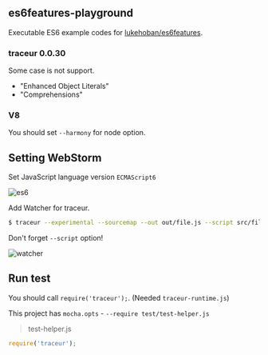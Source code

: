 ## es6features-playground

Executable ES6 example codes for [lukehoban/es6features](https://github.com/lukehoban/es6features "lukehoban/es6features").

### traceur 0.0.30

Some case is not support.

* "Enhanced Object Literals"
* "Comprehensions"

### V8

You should set `--harmony` for node option.

## Setting WebStorm

Set JavaScript language version `ECMAScript6`

![es6](http://monosnap.com/image/AjMQVOEm3wNqx2TvIHZAsFlXBLqo99.png)

Add Watcher for traceur.

```sh
$ traceur --experimental --sourcemap --out out/file.js --script src/file.js
```

Don't forget `--script` option!

![watcher](http://monosnap.com/image/qOsIm4q6QVLjUwF5zdQgISjVT2qrKE.png)

## Run test

You should call `require('traceur');`.
(Needed `traceur-runtime.js`)

This project has `mocha.opts` - `--require test/test-helper.js`

> test-helper.js

```js
require('traceur');
```
